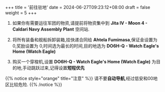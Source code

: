 +++
title = '前往驻地'
date = 2024-06-27T09:23:12+08:00
draft = false
weight = 5
+++

1. 如果你有需要运往军团的物资,请提前将物资集中到 **Jita IV - Moon 4 - Caldari Navy Assembly Plant** 空间站.

2. 将所有装备和舰船拆卸装箱,挂快递合同给 **Ahtela Fumimasa**,保证金设置为 0,奖励设置为 0,时间选为最长的时间,目的地选为 **DO6H-Q - Watch Eagle's Home (Watch Eagle)**

3. 购买一个穿梭机,设置 **DO6H-Q - Watch Eagle's Home (Watch Eagle)** 为目的地,手动跳跃过来,记得设置**短程优先**

{{% notice style="orange" title="注意" %}}
请不要**自动导航**,经过低安和00地区比较危险.
{{% /notice %}}